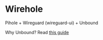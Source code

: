 # Wirehole
Pihole + Wireguard (wireguard-ui) + Unbound

Why Unbound?
Read [this guide](https://docs.pi-hole.net/guides/dns/unbound/)
